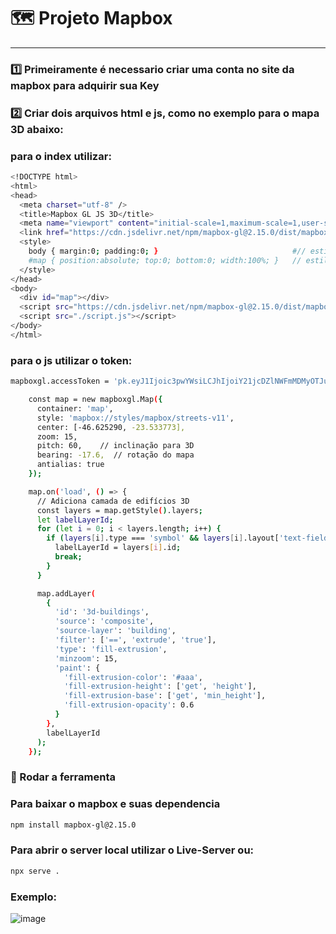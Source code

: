 # 🗺️ Projeto Mapbox

---

### 1️⃣ Primeiramente é necessario criar uma conta no site da mapbox para adquirir sua Key

### 2️⃣ Criar dois arquivos html e js, como no exemplo para o mapa 3D abaixo:

### para o index  utilizar:
```bash
<!DOCTYPE html>
<html>
<head>
  <meta charset="utf-8" />
  <title>Mapbox GL JS 3D</title>
  <meta name="viewport" content="initial-scale=1,maximum-scale=1,user-scalable=no" />
  <link href="https://cdn.jsdelivr.net/npm/mapbox-gl@2.15.0/dist/mapbox-gl.css" rel="stylesheet" /> // base para o mapa 
  <style>
    body { margin:0; padding:0; }                              #// estilo do mapa 
    #map { position:absolute; top:0; bottom:0; width:100%; }   // estilo do mapa
  </style>
</head>
<body>
  <div id="map"></div>
  <script src="https://cdn.jsdelivr.net/npm/mapbox-gl@2.15.0/dist/mapbox-gl.js"></script>
  <script src="./script.js"></script>
</body>
</html>

```
### para o js utilizar  o token:
```bash
mapboxgl.accessToken = 'pk.eyJ1Ijoic3pwYWsiLCJhIjoiY21jcDZlNWFmMDMyOTJub2htNzFpY2U3cCJ9.cv0VvtWlhFKP7oZ_aHXwxA'; #// sua key aqui | exemplo do mapa 3D

    const map = new mapboxgl.Map({
      container: 'map',
      style: 'mapbox://styles/mapbox/streets-v11',
      center: [-46.625290, -23.533773],
      zoom: 15,
      pitch: 60,    // inclinação para 3D
      bearing: -17.6,  // rotação do mapa
      antialias: true
    });

    map.on('load', () => {
      // Adiciona camada de edifícios 3D
      const layers = map.getStyle().layers;
      let labelLayerId;
      for (let i = 0; i < layers.length; i++) {
        if (layers[i].type === 'symbol' && layers[i].layout['text-field']) {
          labelLayerId = layers[i].id;
          break;
        }
      }

      map.addLayer(
        {
          'id': '3d-buildings',
          'source': 'composite',
          'source-layer': 'building',
          'filter': ['==', 'extrude', 'true'],
          'type': 'fill-extrusion',
          'minzoom': 15,
          'paint': {
            'fill-extrusion-color': '#aaa',
            'fill-extrusion-height': ['get', 'height'],
            'fill-extrusion-base': ['get', 'min_height'],
            'fill-extrusion-opacity': 0.6
          }
        },
        labelLayerId
      );
    });
```


### 🚀 Rodar a ferramenta

### Para baixar o mapbox e suas dependencia

```bash 
npm install mapbox-gl@2.15.0
```

### Para abrir o server local utilizar o Live-Server ou:
```bash
npx serve .
```
### Exemplo:

![image](https://github.com/user-attachments/assets/7b4a551d-652c-4771-985f-ba2dfb4b4940)


